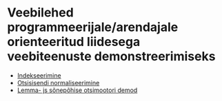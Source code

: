 # Veebilehed programmeerijale/arendajale orienteeritud liidesega veebiteenuste demonstreerimiseks

* [Indekseerimine](https://github.com/estnltk/smart-search/tree/main/wp/wp_indekseerija)
* [Otsisisendi normaliseerimine](https://github.com/estnltk/smart-search/tree/main/wp/wp_indekseerija)
* [Lemma- js sõnepõhise otsimootori demod](https://github.com/estnltk/smart-search/tree/main/wp/wp_otsing)
